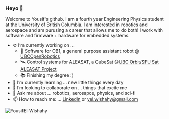 ### Heyo :rocket:

Welcome to Yousif's github. I am a fourth year Engineering Physics student at the University of British Columbia. I am interested in robotics and aerospace and am purusing a career that allows me to do both! I work with software and firmware + hardware for embedded systems.

- ⚙️ I’m currently working on ...
  - 🤖 Software for OB1, a general purpose assistant robot @ [UBCOpenRobotics](https://openrobotics.ca/)
  - 🛰️ Control systems for ALEASAT, a CubeSat @[UBC Orbit/SFU Sat ALEASAT Project](https://www.ubcorbit.com/projects)
  - 📚 Finishing my degree :) 
- 🌱 I’m currently learning ... new little things every day
- 🤝 I’m looking to collaborate on ... things that excite me
- 💬 Ask me about ... robotics, aerosapce, physics, and sci-fi
- 📫 How to reach me: ... [LinkedIn](https://www.linkedin.com/in/yousif-elwishahy/) or yel.wishahy@gmail.com

<p align="left"> <img src="https://github-readme-stats.vercel.app/api?username=yel-wishahy&show_icons=true&theme=gotham" alt="YousifEl-Wishahy" />
